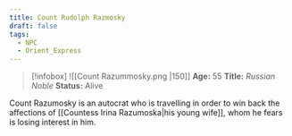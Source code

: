 ```yaml
---
title: Count Rudolph Razmosky
draft: false
tags:
  - NPC
  - Orient_Express
---
```

> [!infobox]
> ![[Count Razummosky.png |150]]
> **Age:** 55
> **Title:** *Russian Noble*
> **Status:** Alive

Count Razumosky is an autocrat who is travelling in order to win back the affections of [[Countess Irina Razumoska|his young wife]], whom he fears is losing interest in him.